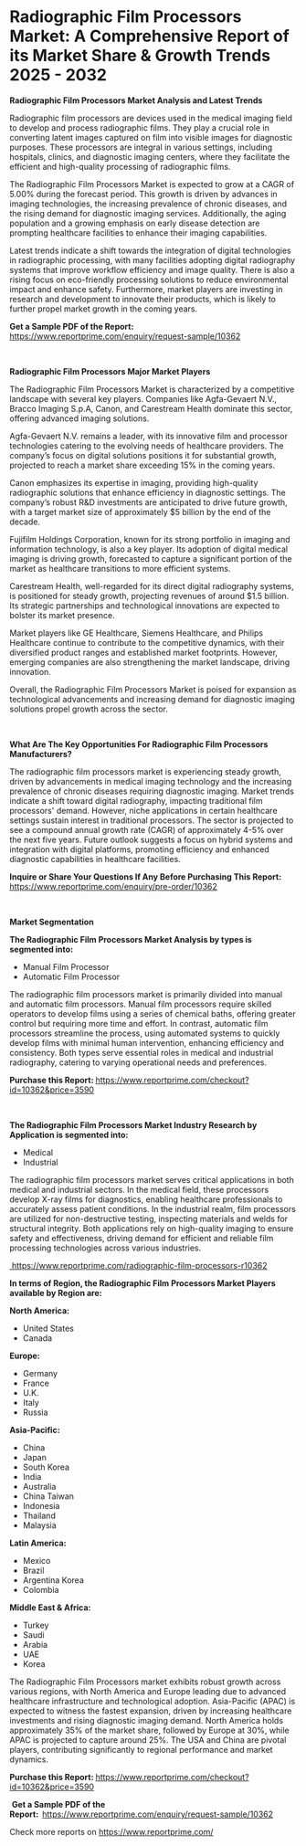 <p><h1>Radiographic Film Processors Market: A Comprehensive Report of its Market Share & Growth Trends 2025 - 2032</h1></p><p><strong>Radiographic Film Processors Market Analysis and Latest Trends</strong></p>
<p><p>Radiographic film processors are devices used in the medical imaging field to develop and process radiographic films. They play a crucial role in converting latent images captured on film into visible images for diagnostic purposes. These processors are integral in various settings, including hospitals, clinics, and diagnostic imaging centers, where they facilitate the efficient and high-quality processing of radiographic films.</p><p>The Radiographic Film Processors Market is expected to grow at a CAGR of 5.00% during the forecast period. This growth is driven by advances in imaging technologies, the increasing prevalence of chronic diseases, and the rising demand for diagnostic imaging services. Additionally, the aging population and a growing emphasis on early disease detection are prompting healthcare facilities to enhance their imaging capabilities.</p><p>Latest trends indicate a shift towards the integration of digital technologies in radiographic processing, with many facilities adopting digital radiography systems that improve workflow efficiency and image quality. There is also a rising focus on eco-friendly processing solutions to reduce environmental impact and enhance safety. Furthermore, market players are investing in research and development to innovate their products, which is likely to further propel market growth in the coming years.</p></p>
<p><strong>Get a Sample PDF of the Report:&nbsp;</strong> <a href="https://www.reportprime.com/enquiry/request-sample/10362?utm_campaign=2882&utm_medium=2&utm_source=Github&utm_content=ia&utm_term=20032025&utm_id=radiographic-film-processors">https://www.reportprime.com/enquiry/request-sample/10362</a></p>
<p>&nbsp;</p>
<p><strong>Radiographic Film Processors Major Market Players</strong></p>
<p><p>The Radiographic Film Processors Market is characterized by a competitive landscape with several key players. Companies like Agfa-Gevaert N.V., Bracco Imaging S.p.A, Canon, and Carestream Health dominate this sector, offering advanced imaging solutions. </p><p>Agfa-Gevaert N.V. remains a leader, with its innovative film and processor technologies catering to the evolving needs of healthcare providers. The company’s focus on digital solutions positions it for substantial growth, projected to reach a market share exceeding 15% in the coming years. </p><p>Canon emphasizes its expertise in imaging, providing high-quality radiographic solutions that enhance efficiency in diagnostic settings. The company’s robust R&D investments are anticipated to drive future growth, with a target market size of approximately $5 billion by the end of the decade.</p><p>Fujifilm Holdings Corporation, known for its strong portfolio in imaging and information technology, is also a key player. Its adoption of digital medical imaging is driving growth, forecasted to capture a significant portion of the market as healthcare transitions to more efficient systems.</p><p>Carestream Health, well-regarded for its direct digital radiography systems, is positioned for steady growth, projecting revenues of around $1.5 billion. Its strategic partnerships and technological innovations are expected to bolster its market presence. </p><p>Market players like GE Healthcare, Siemens Healthcare, and Philips Healthcare continue to contribute to the competitive dynamics, with their diversified product ranges and established market footprints. However, emerging companies are also strengthening the market landscape, driving innovation.</p><p>Overall, the Radiographic Film Processors Market is poised for expansion as technological advancements and increasing demand for diagnostic imaging solutions propel growth across the sector.</p></p>
<p>&nbsp;</p>
<p><strong>What Are The Key Opportunities For Radiographic Film Processors Manufacturers?</strong></p>
<p><p>The radiographic film processors market is experiencing steady growth, driven by advancements in medical imaging technology and the increasing prevalence of chronic diseases requiring diagnostic imaging. Market trends indicate a shift toward digital radiography, impacting traditional film processors' demand. However, niche applications in certain healthcare settings sustain interest in traditional processors. The sector is projected to see a compound annual growth rate (CAGR) of approximately 4-5% over the next five years. Future outlook suggests a focus on hybrid systems and integration with digital platforms, promoting efficiency and enhanced diagnostic capabilities in healthcare facilities.</p></p>
<p><strong>Inquire or Share Your Questions If Any Before Purchasing This Report:</strong> <a href="https://www.reportprime.com/enquiry/pre-order/10362?utm_campaign=2882&utm_medium=2&utm_source=Github&utm_content=ia&utm_term=20032025&utm_id=radiographic-film-processors">https://www.reportprime.com/enquiry/pre-order/10362</a></p>
<p>&nbsp;</p>
<p><strong>Market Segmentation</strong></p>
<p><strong>The Radiographic Film Processors Market Analysis by types is segmented into:</strong></p>
<p><ul><li>Manual Film Processor</li><li>Automatic Film Processor</li></ul></p>
<p><p>The radiographic film processors market is primarily divided into manual and automatic film processors. Manual film processors require skilled operators to develop films using a series of chemical baths, offering greater control but requiring more time and effort. In contrast, automatic film processors streamline the process, using automated systems to quickly develop films with minimal human intervention, enhancing efficiency and consistency. Both types serve essential roles in medical and industrial radiography, catering to varying operational needs and preferences.</p></p>
<p><strong>Purchase this Report:&nbsp;</strong><a href="https://www.reportprime.com/checkout?id=10362&price=3590&utm_campaign=2882&utm_medium=2&utm_source=Github&utm_content=ia&utm_term=20032025&utm_id=radiographic-film-processors">https://www.reportprime.com/checkout?id=10362&price=3590</a></p>
<p>&nbsp;</p>
<p><strong>The Radiographic Film Processors Market Industry Research by Application is segmented into:</strong></p>
<p><ul><li>Medical</li><li>Industrial</li></ul></p>
<p><p>The radiographic film processors market serves critical applications in both medical and industrial sectors. In the medical field, these processors develop X-ray films for diagnostics, enabling healthcare professionals to accurately assess patient conditions. In the industrial realm, film processors are utilized for non-destructive testing, inspecting materials and welds for structural integrity. Both applications rely on high-quality imaging to ensure safety and effectiveness, driving demand for efficient and reliable film processing technologies across various industries.</p></p>
<p><a href="https://www.reportprime.com/radiographic-film-processors-r10362?utm_campaign=2882&utm_medium=2&utm_source=Github&utm_content=ia&utm_term=20032025&utm_id=radiographic-film-processors">&nbsp;https://www.reportprime.com/radiographic-film-processors-r10362</a></p>
<p><strong>In terms of Region, the Radiographic Film Processors Market Players available by Region are:</strong></p>
<p>
    <p> <strong> North America: </strong>
        <ul>
            <li>United States</li>
            <li>Canada</li>
        </ul>
        </p> 
    <p> <strong> Europe: </strong>
        <ul>
            <li>Germany</li>
            <li>France</li>
            <li>U.K.</li>
            <li>Italy</li>
            <li>Russia</li>
        </ul>
        </p> 
    <p> <strong> Asia-Pacific: </strong>
        <ul>
            <li>China</li>
            <li>Japan</li>
            <li>South Korea</li>
            <li>India</li>
            <li>Australia</li>
            <li>China Taiwan</li>
            <li>Indonesia</li>
            <li>Thailand</li>
            <li>Malaysia</li>
        </ul>
        </p> 
    <p> <strong> Latin America: </strong>
        <ul>
            <li>Mexico</li>
            <li>Brazil</li>
            <li>Argentina Korea</li>
            <li>Colombia</li>
        </ul>
        </p> 
    <p> <strong> Middle East & Africa: </strong>
        <ul>
            <li>Turkey</li>
            <li>Saudi</li>
            <li>Arabia</li>
            <li>UAE</li>
            <li>Korea</li>
        </ul>
    </p>
    </p>
<p><p>The Radiographic Film Processors market exhibits robust growth across various regions, with North America and Europe leading due to advanced healthcare infrastructure and technological adoption. Asia-Pacific (APAC) is expected to witness the fastest expansion, driven by increasing healthcare investments and rising diagnostic imaging demand. North America holds approximately 35% of the market share, followed by Europe at 30%, while APAC is projected to capture around 25%. The USA and China are pivotal players, contributing significantly to regional performance and market dynamics.</p></p>
<p><strong>Purchase this Report: </strong><a href="https://www.reportprime.com/checkout?id=10362&price=3590&utm_campaign=2882&utm_medium=2&utm_source=Github&utm_content=ia&utm_term=20032025&utm_id=radiographic-film-processors">https://www.reportprime.com/checkout?id=10362&price=3590</a></p>
<p>&nbsp;<strong>Get a Sample PDF of the Report:&nbsp;&nbsp;</strong><a href="https://www.reportprime.com/enquiry/request-sample/10362?utm_campaign=2882&utm_medium=2&utm_source=Github&utm_content=ia&utm_term=20032025&utm_id=radiographic-film-processors">https://www.reportprime.com/enquiry/request-sample/10362</a></p>
<p><strong></strong></p>
<p>Check more reports on <a href="https://www.reportprime.com/?utm_campaign=2882&utm_medium=2&utm_source=Github&utm_content=ia&utm_term=20032025&utm_id=radiographic-film-processors">https://www.reportprime.com/</a></p>